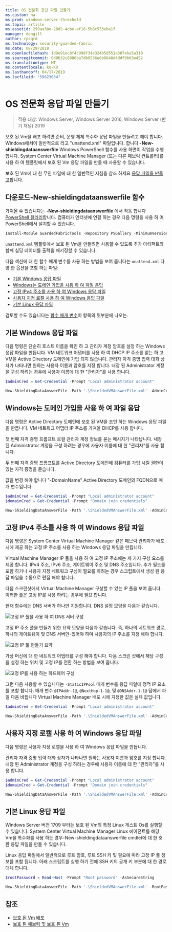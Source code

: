 ```yaml
---
title: OS 전문화 응답 파일 만들기
ms.custom: na
ms.prod: windows-server-threshold
ms.topic: article
ms.assetid: 299aa38e-28d2-4cbe-af16-5b8c533eba1f
manager: dongill
author: rpsqrd
ms.technology: security-guarded-fabric
ms.date: 08/29/2018
ms.openlocfilehash: 1d9e91ec8f4c998f34e324b5d551a387eba5a310
ms.sourcegitcommit: 0d0b32c8986ba7db9536e0b8648d4ddf9b03e452
ms.translationtype: MT
ms.contentlocale: ko-KR
ms.lasthandoff: 04/17/2019
ms.locfileid: "59823634"
---
```

# <a name="create-os-specialization-answer-file"></a>OS 전문화 응답 파일 만들기

>적용 대상: Windows Server, Windows Server 2016, Windows Server (반기 채널) 2019

보호 된 Vm을 배포 하려면 준비, 운영 체제 특수화 응답 파일을 만들려고 해야 합니다. Windows에서이 일반적으로 라고 "unattend.xml" 파일입니다. 합니다 **-New-shieldingdataanswerfile** Windows PowerShell 함수를 사용 하면이 작업을 수행 합니다. System Center Virtual Machine Manager (또는 다른 패브릭 컨트롤러)를 사용 하 여 템플릿에서 보호 된 Vm 응답 파일을 만들 때 사용할 수 있습니다.

보호 된 Vm에 대 한 무인 파일에 대 한 일반적인 지침을 참조 하세요 [응답 파일을 만들고](guarded-fabric-tenant-creates-shielding-data.md#create-an-answer-file)합니다.
 
## <a name="downloading-the-new-shieldingdataanswerfile-function"></a>다운로드-New-shieldingdataanswerfile 함수

가져올 수 있습니다는 **-New-shieldingdataanswerfile** 에서 작동 합니다 [PowerShell 갤러리](https://aka.ms/gftools)합니다. 컴퓨터가 인터넷에 연결 하는 경우 다음 명령을 사용 하 여 PowerShell에서 설치할 수 있습니다.

```powershell
Install-Module GuardedFabricTools -Repository PSGallery -MinimumVersion 1.0.0
```

`unattend.xml` 템플릿에서 보호 된 Vm을 만들려면 사용할 수 있도록 추가 아티팩트와 함께 실딩 데이터를 출력을 패키징할 수 있습니다.

다음 섹션에 대 한 함수 매개 변수를 사용 하는 방법을 보여 줍니다는 `unattend.xml` 다양 한 옵션을 포함 하는 파일:

- [기본 Windows 응답 파일](#basic-windows-answer-file)
- [Windows는 도메인 가입을 사용 하 여 파일 응답](#windows-answer-file-with-domain-join)
- [고정 IPv4 주소를 사용 하 여 Windows 응답 파일](#windows-answer-file-with-static-ipv4-addresses)
- [사용자 지정 로캘 사용 하 여 Windows 응답 파일](#windows-answer-file-with-custom-locale)
- [기본 Linux 응답 파일](#basic-linux-answer-file)

검토할 수도 있습니다는 [함수 매개 변수](#function-parameters)이 항목의 뒷부분에 나오는.

## <a name="basic-windows-answer-file"></a>기본 Windows 응답 파일

다음 명령은 단순히 호스트 이름을 확인 하 고 관리자 계정 암호를 설정 하는 Windows 응답 파일을 만듭니다.
VM 네트워크 어댑터를 사용 하 여 DHCP IP 주소를 얻는 하 고 VM을 Active Directory 도메인에 가입 되지 않습니다.
관리자 자격 증명 입력 대화 상자가 나타나면 원하는 사용자 이름과 암호를 지정 합니다.
내장 된 Administrator 계정을 구성 하려는 경우에 사용자 이름에 대 한 "관리자"를 사용 합니다.

```powershell
$adminCred = Get-Credential -Prompt "Local administrator account"

New-ShieldingDataAnswerFile -Path '.\ShieldedVMAnswerFile.xml' -AdminCredentials $adminCred
```

## <a name="windows-answer-file-with-domain-join"></a>Windows는 도메인 가입을 사용 하 여 파일 응답

다음 명령은 Active Directory 도메인에 보호 된 VM을 조인 하는 Windows 응답 파일을 만듭니다.
VM 네트워크 어댑터 IP 주소를 가져올 DHCP를 사용 합니다.

첫 번째 자격 증명 프롬프트 로컬 관리자 계정 정보를 묻는 메시지가 나타납니다.
내장 된 Administrator 계정을 구성 하려는 경우에 사용자 이름에 대 한 "관리자"를 사용 합니다.

두 번째 자격 증명 프롬프트를 Active Directory 도메인에 컴퓨터를 가입 시킬 권한이 있는 자격 증명을 묻습니다.

값을 변경 해야 합니다 "-DomainName" Active Directory 도메인의 FQDN으로 매개 변수입니다.

```powershell
$adminCred = Get-Credential -Prompt "Local administrator account"
$domainCred = Get-Credential -Prompt "Domain join credentials"

New-ShieldingDataAnswerFile -Path '.\ShieldedVMAnswerFile.xml' -AdminCredentials $adminCred -DomainName 'my.contoso.com' -DomainJoinCredentials $domainCred
```
## <a name="windows-answer-file-with-static-ipv4-addresses"></a>고정 IPv4 주소를 사용 하 여 Windows 응답 파일

다음 명령은 System Center Virtual Machine Manager 같은 패브릭 관리자가 배포 시에 제공 하는 고정 IP 주소를 사용 하는 Windows 응답 파일을 만듭니다.

Virtual Machine Manager IP 풀을 사용 하 여 고정 IP 주소에는 세 가지 구성 요소를 제공 합니다. IPv4 주소, IPv6 주소, 게이트웨이 주소 및 DNS 주소입니다. 추가 필드를 포함 하거나 사용자 지정 네트워크 구성이 필요를 하려는 경우 스크립트에서 생성 된 응답 파일을 수동으로 편집 해야 합니다.

다음 스크린샷에서 Virtual Machine Manager 구성할 수 있는 IP 풀을 보여 줍니다. 이러한 풀은 고정 IP를 사용 하려는 경우에 필요 합니다.

현재 함수에는 DNS 서버가 하나만 지원합니다. DNS 설정 모양을 다음과 같습니다.

![고정 IP 풀을 사용 하 여 DNS 서버 구성](../media/Guarded-Fabric-Shielded-VM/guarded-host-unattend-static-ip-address-pool-dns-settings.png)

고정 IP 주소 풀을 만들기 위한 요약 모양을 다음과 같습니다. 즉, 하나의 네트워크 경로, 하나의 게이트웨이 및 DNS 서버만-있어야 하며 사용자의 IP 주소를 지정 해야 합니다.

![고정 IP 풀 만들기 요약](../media/Guarded-Fabric-Shielded-VM/guarded-host-unattend-static-ip-address-pool-summary.png)

가상 머신에 대 한 네트워크 어댑터를 구성 해야 합니다. 다음 스크린 샷에서 해당 구성을 설정 하는 위치 및 고정 IP를 전환 하는 방법을 보여 줍니다.

![고정 IP를 사용 하는 하드웨어 구성](../media/Guarded-Fabric-Shielded-VM/guarded-host-unattend-static-ip-address-pool-network-adapter-settings.png)

그런 다음 사용할 수 있습니다는 `-StaticIPPool` 매개 변수를 응답 파일에 정적 IP 요소를 포함 합니다. 매개 변수 `@IPAddr-1@`, `@NextHop-1-1@`, 및 `@DNSAddr-1-1@` 답에서 파일 다음 바뀝니다 Virtual Machine Manager 배포 시에 지정한 값은 실제 값입니다.

```powershell
$adminCred = Get-Credential -Prompt "Local administrator account"

New-ShieldingDataAnswerFile -Path '.\ShieldedVMAnswerFile.xml' -AdminCredentials $adminCred -StaticIPPool IPv4Address
```

## <a name="windows-answer-file-with-a-custom-locale"></a>사용자 지정 로캘 사용 하 여 Windows 응답 파일

다음 명령은 사용자 지정 로캘을 사용 하 여 Windows 응답 파일을 만듭니다.

관리자 자격 증명 입력 대화 상자가 나타나면 원하는 사용자 이름과 암호를 지정 합니다.
내장 된 Administrator 계정을 구성 하려는 경우에 사용자 이름에 대 한 "관리자"를 사용 합니다.

```powershell
$adminCred = Get-Credential -Prompt "Local administrator account"
$domainCred = Get-Credential -Prompt "Domain join credentials"

New-ShieldingDataAnswerFile -Path '.\ShieldedVMAnswerFile.xml' -AdminCredentials $adminCred -Locale es-ES
```

## <a name="basic-linux-answer-file"></a>기본 Linux 응답 파일

Windows Server 버전 1709 부터는 보호 된 Vm의 특정 Linux 게스트 Os를 실행할 수 있습니다.
System Center Virtual Machine Manager Linux 에이전트를 해당 Vm을 특수화를 사용 하는 경우-New-shieldingdataanswerfile cmdlet에 대 한 호환 응답 파일을 만들 수 있습니다.

Linux 응답 파일에서 일반적으로 루트 암호, 루트 SSH 키 및 필요에 따라 고정 IP 풀 정보를 포함 됩니다.
아래 스크립트를 실행 하기 전에 SSH 키의 공개 키 부분에 대 한 경로 대체 합니다.

```powershell
$rootPassword = Read-Host -Prompt "Root password" -AsSecureString

New-ShieldingDataAnswerFile -Path '.\ShieldedVMAnswerFile.xml' -RootPassword $rootPassword -RootSshKey '~\.ssh\id_rsa.pub'
```

## <a name="see-also"></a>참조

- [보호 된 Vm 배포](guarded-fabric-configuration-scenarios-for-shielded-vms-overview.md)
- [보호 된 패브릭 및 보호 된 Vm](guarded-fabric-and-shielded-vms-top-node.md)
